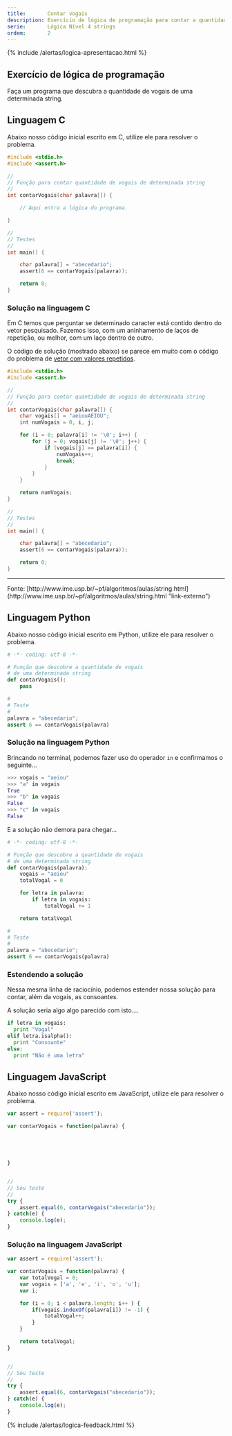 ```yaml
---
title:       Contar vogais
description: Exercício de lógica de programação para contar a quantidade de vogais de uma string.
serie:       Lógica Nível 4 strings
ordem:       2
---
```


{% include /alertas/logica-apresentacao.html %}

Exercício de lógica de programação
---


Faça um programa que descubra a quantidade de vogais de uma determinada string.



Linguagem C
---

Abaixo nosso código inicial escrito em C, utilize ele para resolver o problema.

```c
#include <stdio.h>
#include <assert.h>

//
// Função para contar quantidade de vogais de determinada string
//
int contarVogais(char palavra[]) {

    // Aqui entra a lógica do programa.

}

//
// Testes
//
int main() {

    char palavra[] = "abecedario";
    assert(6 == contarVogais(palavra));

    return 0;
}
```


### Solução na linguagem C

Em C temos que perguntar se determinado caracter está contido dentro do vetor pesquisado. Fazemos isso, com um aninhamento
de laços de repetição, ou melhor, com um laço dentro de outro. 

O código de solução (mostrado abaixo) se parece em muito com o código do problema de 
[vetor com valores repetidos](/logica-de-programacao/c-vetor-valores-repetidos/).

```c
#include <stdio.h>
#include <assert.h>

//
// Função para contar quantidade de vogais de determinada string
//
int contarVogais(char palavra[]) {
    char vogais[] = "aeiouAEIOU";
    int numVogais = 0, i, j;

    for (i = 0; palavra[i] != '\0'; i++) {
        for (j = 0; vogais[j] != '\0'; j++) {
            if (vogais[j] == palavra[i]) {
                numVogais++;
                break;
            }
        }
    }

    return numVogais;
}

//
// Testes
//
int main() {

    char palavra[] = "abecedario";
    assert(6 == contarVogais(palavra));

    return 0;
}
```

<hr>
Fonte: [http://www.ime.usp.br/~pf/algoritmos/aulas/string.html](http://www.ime.usp.br/~pf/algoritmos/aulas/string.html "link-externo")





Linguagem Python
---

Abaixo nosso código inicial escrito em Python, utilize ele para resolver o problema.

```python
# -*- coding: utf-8 -*-

# Função que descobre a quantidade de vogais
# de uma determinada string
def contarVogais():
    pass

#
# Teste
#
palavra = "abecedario";
assert 6 == contarVogais(palavra)
```


### Solução na linguagem Python

Brincando no terminal, podemos fazer uso do operador `in` e confirmamos o seguinte...

```python
>>> vogais = "aeiou"
>>> "a" in vogais
True
>>> "b" in vogais
False
>>> "c" in vogais
False
```

E a solução não demora para chegar...

```python
# -*- coding: utf-8 -*-

# Função que descobre a quantidade de vogais
# de uma determinada string
def contarVogais(palavra):
    vogais = "aeiou"
    totalVogal = 0

    for letra in palavra:
        if letra in vogais:
            totalVogal += 1

    return totalVogal

#
# Teste
#
palavra = "abecedario";
assert 6 == contarVogais(palavra)
```

### Estendendo a solução

Nessa mesma linha de raciocínio, podemos estender nossa solução para contar, além da vogais, as consoantes.

A solução seria algo algo parecido com isto....

```python
if letra in vogais:
  print "Vogal"
elif letra.isalpha():
  print "Consoante"
else:
  print "Não é uma letra"
```



Linguagem JavaScript
---

Abaixo nosso código inicial escrito em JavaScript, utilize ele para resolver o problema.

```javascript
var assert = require('assert');

var contarVogais = function(palavra) {





}


//
// Seu teste
//
try {
    assert.equal(6, contarVogais("abecedario"));
} catch(e) {
    console.log(e);
}

```


### Solução na linguagem JavaScript

```javascript
var assert = require('assert');

var contarVogais = function(palavra) {
    var totalVogal = 0;
    var vogais = ['a', 'e', 'i', 'o', 'u'];
    var i;

    for (i = 0; i < palavra.length; i++ ) {
        if(vogais.indexOf(palavra[i]) != -1) {
            totalVogal++;
        }
    }

    return totalVogal;
}


//
// Seu teste
//
try {
    assert.equal(6, contarVogais("abecedario"));
} catch(e) {
    console.log(e);
}

```

{% include /alertas/logica-feedback.html %}